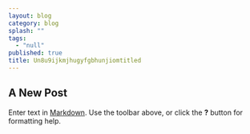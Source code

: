 ```yaml
---
layout: blog
category: blog
splash: ""
tags: 
  - "null"
published: true
title: Un8u9ijkmjhugyfgbhunjiomtitled
---
```



## A New Post

Enter text in [Markdown](http://daringfireball.net/projects/markdown/). Use the toolbar above, or click the **?** button for formatting help.
